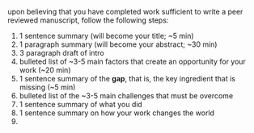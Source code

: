 upon believing that you have completed work sufficient to write a peer reviewed manuscript, follow the following steps:

1. 1 sentence summary (will become your title;  ~5 min)
2. 1 paragraph summary (will become your abstract;  ~30 min)
3. 3 paragraph draft of intro
  3. bulleted list of  ~3-5 main factors that create an opportunity for your work (~20 min)
  4. 1 sentence summary of the **gap**, that is, the key ingredient that is missing (~5 min)
  4. bulleted list of the ~3-5 main challenges that must be overcome
  4. 1 sentence summary of what you did
  5. 1 sentence summary on how your work changes the world
4. 
